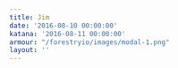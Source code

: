 ```yaml
---
title: Jim
date: '2016-08-10 00:00:00'
katana: '2016-08-11 00:00:00'
armour: "/forestryio/images/modal-1.png"
layout: ''
---
```

